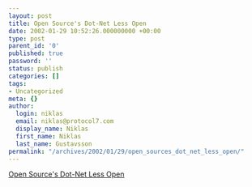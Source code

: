 ```yaml
---
layout: post
title: Open Source's Dot-Net Less Open
date: 2002-01-29 10:52:26.000000000 +00:00
type: post
parent_id: '0'
published: true
password: ''
status: publish
categories: []
tags:
- Uncategorized
meta: {}
author:
  login: niklas
  email: niklas@protocol7.com
  display_name: Niklas
  first_name: Niklas
  last_name: Gustavsson
permalink: "/archives/2002/01/29/open_sources_dot_net_less_open/"
---
```

[Open Source's Dot-Net Less Open](http://www.wired.com/news/technology/0,1282,50037,00.html)

